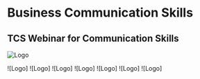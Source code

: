 # Business Communication Skills 

## TCS Webinar for Communication Skills 

![Logo](https://github.com/yashraj9011/AIDS-Semester-3/blob/master/Business%20Communication%20Skills/Web%20capture_16-10-2023_184519_.jpeg)


![Logo]
![Logo]
![Logo]
![Logo]
![Logo]
![Logo]
![Logo]
